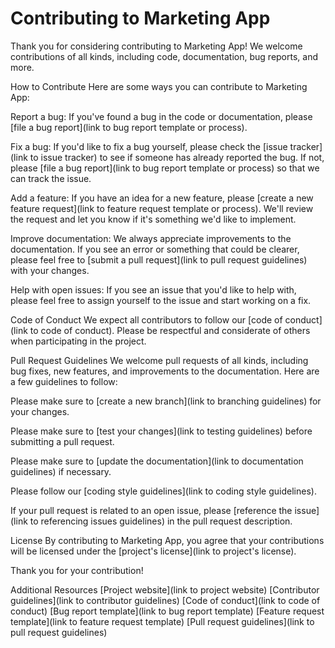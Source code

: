 # Contributing to Marketing App
Thank you for considering contributing to Marketing App! We welcome contributions of all kinds, including code, documentation, bug reports, and more.

How to Contribute
Here are some ways you can contribute to Marketing App:

Report a bug: If you've found a bug in the code or documentation, please [file a bug report](link to bug report template or process).

Fix a bug: If you'd like to fix a bug yourself, please check the [issue tracker](link to issue tracker) to see if someone has already reported the bug. If not, please [file a bug report](link to bug report template or process) so that we can track the issue.

Add a feature: If you have an idea for a new feature, please [create a new feature request](link to feature request template or process). We'll review the request and let you know if it's something we'd like to implement.

Improve documentation: We always appreciate improvements to the documentation. If you see an error or something that could be clearer, please feel free to [submit a pull request](link to pull request guidelines) with your changes.

Help with open issues: If you see an issue that you'd like to help with, please feel free to assign yourself to the issue and start working on a fix.

Code of Conduct
We expect all contributors to follow our [code of conduct](link to code of conduct). Please be respectful and considerate of others when participating in the project.

Pull Request Guidelines
We welcome pull requests of all kinds, including bug fixes, new features, and improvements to the documentation. Here are a few guidelines to follow:

Please make sure to [create a new branch](link to branching guidelines) for your changes.

Please make sure to [test your changes](link to testing guidelines) before submitting a pull request.

Please make sure to [update the documentation](link to documentation guidelines) if necessary.

Please follow our [coding style guidelines](link to coding style guidelines).

If your pull request is related to an open issue, please [reference the issue](link to referencing issues guidelines) in the pull request description.

License
By contributing to Marketing App, you agree that your contributions will be licensed under the [project's license](link to project's license).

Thank you for your contribution!

Additional Resources
[Project website](link to project website)
[Contributor guidelines](link to contributor guidelines)
[Code of conduct](link to code of conduct)
[Bug report template](link to bug report template)
[Feature request template](link to feature request template)
[Pull request guidelines](link to pull request guidelines)